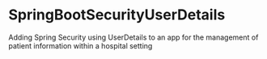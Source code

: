 # SpringBootSecurityUserDetails
Adding Spring Security using UserDetails to an app for the management of patient information within a hospital setting
